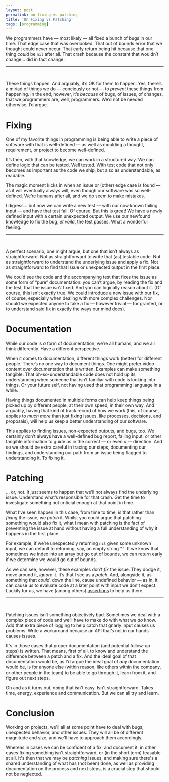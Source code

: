 ```yaml
---
layout: post
permalink: on-fixing-vs-patching
title: 'On Fixing vs Patching'
tags: [programming]
---
```


We programmers have — most likely — all fixed a bunch of bugs in our time. That edge case that was overlooked. That out of bounds error that we thought could never occur. That early return being hit because that one thing _could_ be `nil` after all. That crash because the constant that wouldn’t change... did in fact change.

---
<br />

These things happen. And arguably, it’s OK for them to happen. Yes, there’s a miriad of things we do — conciously or not — to _prevent_ these things from happening. In the end, however, it’s _because_ of bugs, of issues, of changes, that we programmers are, well, programmers. We’d not be needed otherwise, I’d argue.

# Fixing

One of my favorite things in programming is being able to write a piece of software with that is well-defined — as well as moulding a thought, requirement, or project to become well-defined.

It’s then, with that knowledge, we can work in a structured way. We can define logic that can be tested. Well tested. With test code that not only becomes as important as the code we ship, but also as understandable, as readable.

The magic moment kicks in when an issue or (other) edge case is found — as it will eventually always will, even though our software was so well-defined. We’re humans after all, and we do seem to make mistakes.

I digress... but now we can write a new test — with our now known failing input — and have that test fail. Of course. But this is great! We have a newly defined input with a certain unexpected output. We use our newfound knowledge to fix the bug, _et voilà_, the test passes. What a wonderful feeling.

---
<br />

A perfect scenario, one might argue, but one that isn’t always as straightforward. Not as straightforward to write that (as) testable code. Not as straightforward to understand the underlying issue and apply a fix. Not as straightforward to find that issue or unexpected output in the first place.

We could see the code and the accompanying test that fixes the issue as some form of “pure” documentation: you can’t argue, by reading the fix and the test, that the issue _isn’t_ fixed. And you can logically reason about it. (Of course, this isn’t exactly true. We could introduce a new issue with our fix, of course, especially when dealing with more complex challenges. Nor should we expected anyone to take a fix — however trivial — for granted, or to understand said fix in exactly the ways our mind does).

# Documentation

While our code is _a_ form of documentation, we’re all humans, and we all think differently. Have a different perspective.

When it comes to documentation, different things work (better) for different people. There’s no one way to document things. One might prefer video content over documentation that is written. Examples can make something tangible. That oh-so-understandable code does not hold up its understanding when someone that isn’t familiar with code is looking into things. Or your future self, not having used that programming language in a while.

Having things documented in multiple forms can help keep things being picked up by different people, at their own speed, in their own way. And arguably, having that kind of track record of how we work (this, of course, applies to _much more_ than just fixing issues, like processes, decisions, and proposals), will help us keep a better understanding of our software.

This applies to finding issues, non-expected outputs, and bugs, too. We certainly don’t always have a well-defined bug report, failing input, or other tangible information to guide us in the correct — or even _a_ — direction. And so we should be extra careful in tracing our steps, documenting our findings, and understanding our path from an issue being flagged to understanding it. To fixing it.

# Patching

... or, not. It just seems to happen that we’ll not always find the underlying issue. Understand what’s responsible for that crash. Get the time to investigate something not criticial enough at that point in time.

What I’ve seen happen in this case, from time to time, is that rather than _fixing_ the issue, we _patch_ it. Whilst you could argue that patching something would also fix it, what I mean with patching is the fact of preventing the issue at hand without having a full understanding of why it happens in the first place.

For example, if we’re unexpectedly returning `nil` given some unknown input, we can default to returning, say, an empty string `””`. If we know that sometimes we index into an array but go out of bounds, we can return early if we determine we would go out of bounds.

As we can see, however, these examples don’t _fix_ the issue. They dodge it, move around it, _ignore_ it. It’s that I see as a _patch_. And, alongside it, as something that _could_, down the line, cause undefined behavior — as in, it can cause us to evaluate code at a later point with input we don’t expect. Luckily for us, we have (among others) [assertions](/but-that-should-work) to help us there.

---
<br />

Patching issues isn’t something objectively bad. Sometimes we deal with a complex piece of code and we’ll have to make do with what we _do_ know. Add that extra piece of logging to help catch that gnarly input causes us problems. Write a workaround because an API that’s not in our hands causes issues.

It's in those cases that proper documentation (and potential follow-up steps) is written. That means, first of all, to know and understand the difference between a patch and a fix. And the ideal goal of that documentation would be, as I'd argue the ideal goal of _any_ documentation would be, is for anyone else (within reason, like others within the company, or other people in the team) to be able to go through it, learn from it, and figure out next steps.

Oh and as it turns out, doing that isn't easy. Isn't straightforward. Takes time, energy, experience and communication. But we can all try and learn.

# Conclusion

Working on projects, we'll all at some point have to deal with bugs, unexpected behavior, and other issues. They will all be of different magnitude and size, and we'll have to approach them accordingly.

Whereas in cases we can be confident of a fix, and document it, in other cases fixing something isn't straightforward, or (in the short term) feasable at all. It's then that we may be _patching_ issues, and making sure there's a shared understanding of what has (not been) done, as well as providing documentation on the process and next steps, is a crucial step that should not be neglected.
